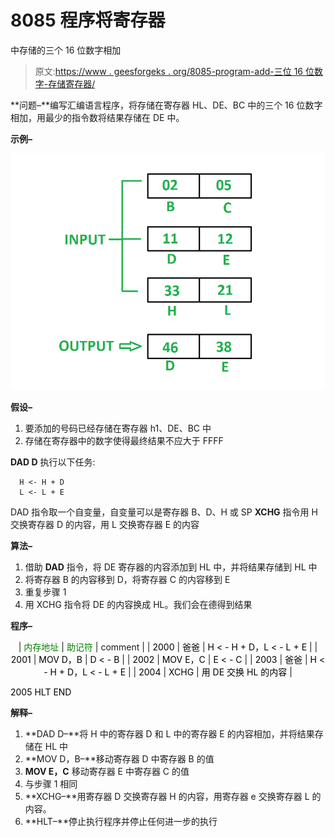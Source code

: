 # 8085 程序将寄存器

中存储的三个 16 位数字相加

> 原文:[https://www . geesforgeks . org/8085-program-add-三位 16 位数字-存储寄存器/](https://www.geeksforgeeks.org/8085-program-add-three-16-bit-numbers-stored-registers/)

**问题–**编写汇编语言程序，将存储在寄存器 HL、DE、BC 中的三个 16 位数字相加，用最少的指令数将结果存储在 DE 中。

**示例–**

![](img/d8f11059e918c2a3460044dcc4a3c33a.png)

**假设–**

1.  要添加的号码已经存储在寄存器 h1、DE、BC 中
2.  存储在寄存器中的数字使得最终结果不应大于 FFFF

**DAD D** 执行以下任务:

```
  H <- H + D 
  L <- L + E 
```

DAD 指令取一个自变量，自变量可以是寄存器 B、D、H 或 SP **XCHG** 指令用 H 交换寄存器 D 的内容，用 L 交换寄存器 E 的内容

**算法–**

1.  借助 **DAD** 指令，将 DE 寄存器的内容添加到 HL 中，并将结果存储到 HL 中
2.  将寄存器 B 的内容移到 D，将寄存器 C 的内容移到 E
3.  重复步骤 1
4.  用 XCHG 指令将 DE 的内容换成 HL。我们会在德得到结果

**程序–**

<center>

| <font color="green">内存地址</font> | <font color="green">助记符</font> | comment |
| <font color="black">2000</font> | <font color="black">爸爸</font> | <font color="black">H < - H + D，L < - L + E</font> |
| <font color="black">2001</font> | <font color="black">MOV D，B</font> | <font color="black">D < - B</font> |
| <font color="black">2002</font> | <font color="black">MOV E，C</font> | <font color="black">E < - C</font> |
| <font color="black">2003</font> | <font color="black">爸爸</font> | <font color="black">H < - H + D，L < - L + E</font> |
| <font color="black">2004</font> | <font color="black">XCHG</font> | <font color="black">用 DE 交换 HL 的内容</font> |

</center>

<font color="black">2005</font> <font color="black">HLT</font> <font color="black">END</font>

**解释–**

1.  **DAD D–**将 H 中的寄存器 D 和 L 中的寄存器 E 的内容相加，并将结果存储在 HL 中
2.  **MOV D，B–**移动寄存器 D 中寄存器 B 的值
3.  **MOV E，C** 移动寄存器 E 中寄存器 C 的值
4.  与步骤 1 相同
5.  **XCHG–**用寄存器 D 交换寄存器 H 的内容，用寄存器 e 交换寄存器 L 的内容。
6.  **HLT–**停止执行程序并停止任何进一步的执行